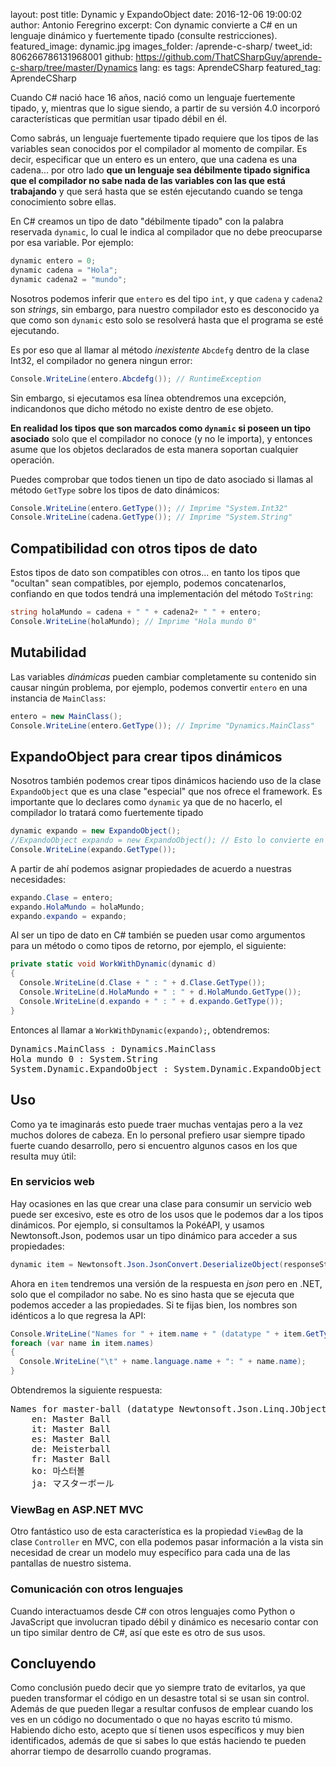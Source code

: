 layout: post
title: Dynamic y ExpandoObject
date: 2016-12-06 19:00:02
author: Antonio Feregrino
excerpt: Con dynamic convierte a C# en un lenguaje dinámico y fuertemente tipado (consulte restricciones).
featured_image: dynamic.jpg
images_folder: /aprende-c-sharp/
tweet_id: 806266786131968001
github: https://github.com/ThatCSharpGuy/aprende-c-sharp/tree/master/Dynamics
lang: es
tags: AprendeCSharp
featured_tag: AprendeCSharp

Cuando C# nació hace 16 años, nació como un lenguaje fuertemente tipado, y, mientras que lo sigue siendo, a partir de su versión 4.0 incorporó características que permitían usar tipado débil en él. 

Como sabrás, un lenguaje fuertemente tipado requiere que los tipos de las variables sean conocidos por el compilador al momento de compilar. Es decir, especificar que un entero es un entero, que una cadena es una cadena... por otro lado **que un lenguaje sea débilmente tipado significa que el compilador no sabe nada de las variables con las que está trabajando** y que será hasta que se estén ejecutando cuando se tenga conocimiento sobre ellas.  

En C# creamos un tipo de dato "débilmente tipado" con la palabra reservada `dynamic`, lo cual le indica al compilador que no debe preocuparse por esa variable. Por ejemplo:

```csharp  
dynamic entero = 0;
dynamic cadena = "Hola";
dynamic cadena2 = "mundo";
```  

Nosotros podemos inferir que `entero` es del tipo `int`, y que `cadena` y `cadena2` son *strings*, sin embargo, para nuestro compilador esto es desconocido ya que como son `dynamic` esto solo se resolverá hasta que el programa se esté ejecutando.  

Es por eso que al llamar al método *inexistente* `Abcdefg` dentro de la clase Int32, el compilador no genera ningun error: 

```csharp  
Console.WriteLine(entero.Abcdefg()); // RuntimeException
```  

Sin embargo, si ejecutamos esa línea obtendremos una excepción, indicandonos que dicho método no existe dentro de ese objeto.  

**En realidad los tipos que son marcados como `dynamic` si poseen un tipo asociado** solo que el compilador no conoce (y no le importa), y entonces asume que los objetos declarados de esta manera soportan cualquier operación.

Puedes comprobar que todos tienen un tipo de dato asociado si llamas al método `GetType` sobre los tipos de dato dinámicos:

```csharp  
Console.WriteLine(entero.GetType()); // Imprime "System.Int32"
Console.WriteLine(cadena.GetType()); // Imprime "System.String"
```  

## Compatibilidad con otros tipos de dato  
Estos tipos de dato son compatibles con otros... en tanto los tipos que "ocultan" sean compatibles, por ejemplo, podemos concatenarlos, confiando en que todos tendrá una implementación del método `ToString`:

```csharp  
string holaMundo = cadena + " " + cadena2+ " " + entero;
Console.WriteLine(holaMundo); // Imprime "Hola mundo 0"
```  

## Mutabilidad 
Las variables *dinámicas* pueden cambiar completamente su contenido sin causar ningún problema, por ejemplo, podemos convertir `entero` en una instancia de `MainClass`:

```csharp  
entero = new MainClass();
Console.WriteLine(entero.GetType()); // Imprime "Dynamics.MainClass"
```  

## ExpandoObject para crear tipos dinámicos
Nosotros también podemos crear tipos dinámicos haciendo uso de la clase `ExpandoObject` que es una clase "especial" que nos ofrece el framework. Es importante que lo declares como `dynamic` ya que de no hacerlo, el compilador lo tratará como fuertemente tipado

```csharp  
dynamic expando = new ExpandoObject();
//ExpandoObject expando = new ExpandoObject(); // Esto lo convierte en fuertemente tipado
Console.WriteLine(expando.GetType());  
```  

A partir de ahí podemos asignar propiedades de acuerdo a nuestras necesidades:  

```csharp  
expando.Clase = entero;
expando.HolaMundo = holaMundo;
expando.expando = expando;
```  

Al ser un tipo de dato en C# también se pueden usar como argumentos para un método o como tipos de retorno, por ejemplo, el siguiente:  

```csharp  
private static void WorkWithDynamic(dynamic d)
{
  Console.WriteLine(d.Clase + " : " + d.Clase.GetType());
  Console.WriteLine(d.HolaMundo + " : " + d.HolaMundo.GetType());
  Console.WriteLine(d.expando + " : " + d.expando.GetType());
}
```  

Entonces al llamar a `WorkWithDynamic(expando);`, obtendremos:

<pre>
Dynamics.MainClass : Dynamics.MainClass
Hola mundo 0 : System.String
System.Dynamic.ExpandoObject : System.Dynamic.ExpandoObject
</pre>

## Uso  
Como ya te imaginarás esto puede traer muchas ventajas pero a la vez muchos dolores de cabeza. En lo personal prefiero usar siempre tipado fuerte cuando desarrollo, pero si encuentro algunos casos en los que resulta muy útil:  

### En servicios web
Hay ocasiones en las que crear una clase para consumir un servicio web puede ser excesivo, este es otro de los usos que le podemos dar a los tipos dinámicos. Por ejemplo, si consultamos la PokéAPI, y usamos Newtonsoft.Json, podemos usar un tipo dinámico para acceder a sus propiedades: 

```csharp  
dynamic item = Newtonsoft.Json.JsonConvert.DeserializeObject(responseString);
```  

Ahora en `item` tendremos una versión de la respuesta en *json* pero en .NET, solo que el compilador no sabe. No es sino hasta que se ejecuta que podemos acceder a las propiedades. Si te fijas bien, los nombres son idénticos a lo que regresa la API:

```csharp  
Console.WriteLine("Names for " + item.name + " (datatype " + item.GetType() + ")");
foreach (var name in item.names)
{
  Console.WriteLine("\t" + name.language.name + ": " + name.name);
}
```  

Obtendremos la siguiente respuesta:  

<pre>
Names for master-ball (datatype Newtonsoft.Json.Linq.JObject)
	en: Master Ball
	it: Master Ball
	es: Master Ball
	de: Meisterball
	fr: Master Ball
	ko: 마스터볼
	ja: マスターボール
</pre>

### ViewBag en ASP.NET MVC  
Otro fantástico uso de esta característica es la propiedad `ViewBag` de la clase `Controller` en MVC, con ella podemos pasar información a la vista sin necesidad de crear un modelo muy específico para cada una de las pantallas de nuestro sistema.  

### Comunicación con otros lenguajes  
Cuando interactuamos desde C# con otros lenguajes como Python o JavaScript que involucran tipado débil y dinámico es necesario contar con un tipo similar dentro de C#, así que este es otro de sus usos.  

## Concluyendo
Como conclusión puedo decir que yo siempre trato de evitarlos, ya que pueden transformar el código en un desastre total si se usan sin control. Además de que pueden llegar a resultar confusos de emplear cuando los ves en un código no documentado o que no hayas escrito tú mismo. Habiendo dicho esto, acepto que sí tienen usos específicos y muy bien identificados, además de que si sabes lo que estás haciendo te pueden ahorrar tiempo de desarrollo cuando programas. 